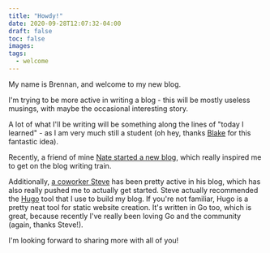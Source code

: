 ```yaml
---
title: "Howdy!"
date: 2020-09-28T12:07:32-04:00
draft: false
toc: false
images:
tags: 
  - welcome
---
```



My name is Brennan, and welcome to my new blog.

I'm trying to be more active in writing a blog - this will be mostly useless musings, with maybe the occasional interesting story.

A lot of what I'll be writing will be something along the lines of "today I learned" - as I am very much still a student (oh hey, thanks [Blake](https://github.com/TechplexEngineer/til) for this fantastic idea).

Recently, a friend of mine [Nate started a new blog](https://www.natecordova.com/blog), which really inspired me to get on the blog writing train.

Additionally, [a coworker Steve](https://www.0x2d13.net/) has been pretty active in his blog, which has also really pushed me to actually get started.
Steve actually recommended the [Hugo](https://gohugo.io/) tool that I use to build my blog. If you're not familiar, Hugo is a pretty neat tool for static website creation.
It's written in Go too, which is great, because recently I've really been loving Go and the community (again, thanks Steve!).

I'm looking forward to sharing more with all of you!